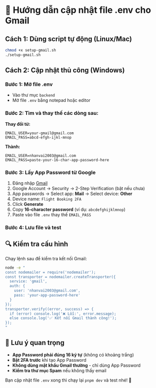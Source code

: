 # 📧 Hướng dẫn cập nhật file .env cho Gmail

## Cách 1: Dùng script tự động (Linux/Mac)
```bash
chmod +x setup-gmail.sh
./setup-gmail.sh
```

## Cách 2: Cập nhật thủ công (Windows)

### Bước 1: Mở file .env
- Vào thư mục `backend`
- Mở file `.env` bằng notepad hoặc editor

### Bước 2: Tìm và thay thế các dòng sau:

**Thay đổi từ:**
```env
EMAIL_USER=your-gmail@gmail.com
EMAIL_PASS=abcd-efgh-ijkl-mnop
```

**Thành:**
```env
EMAIL_USER=nhanvai2003@gmail.com
EMAIL_PASS=paste-your-16-char-app-password-here
```

### Bước 3: Lấy App Password từ Google
1. Đăng nhập [Gmail](https://mail.google.com)
2. Google Account → Security → 2-Step Verification (bật nếu chưa)
3. App passwords → Select app: **Mail** → Select device: **Other**
4. Device name: `Flight Booking 2FA`
5. Click **Generate**
6. Copy **16-character password** (ví dụ: `abcdefghijklmnop`)
7. Paste vào file `.env` thay thế `EMAIL_PASS`

### Bước 4: Lưu file và test

## 🔍 Kiểm tra cấu hình

Chạy lệnh sau để kiểm tra kết nối Gmail:

```bash
node -e "
const nodemailer = require('nodemailer');
const transporter = nodemailer.createTransporter({
  service: 'gmail',
  auth: {
    user: 'nhanvai2003@gmail.com',
    pass: 'your-app-password-here'
  }
});
transporter.verify((error, success) => {
  if (error) console.log('❌ Lỗi:', error.message);
  else console.log('✅ Kết nối Gmail thành công!');
});
"
```

## 🚨 Lưu ý quan trọng

- **App Password phải đúng 16 ký tự** (không có khoảng trắng)
- **Bật 2FA trước** khi tạo App Password
- **Không dùng mật khẩu Gmail thường** - chỉ dùng App Password
- **Kiểm tra thư mục Spam** nếu không thấy email

Bạn cập nhật file `.env` xong thì chạy lại `pnpm dev` và test nhé! 🚀
